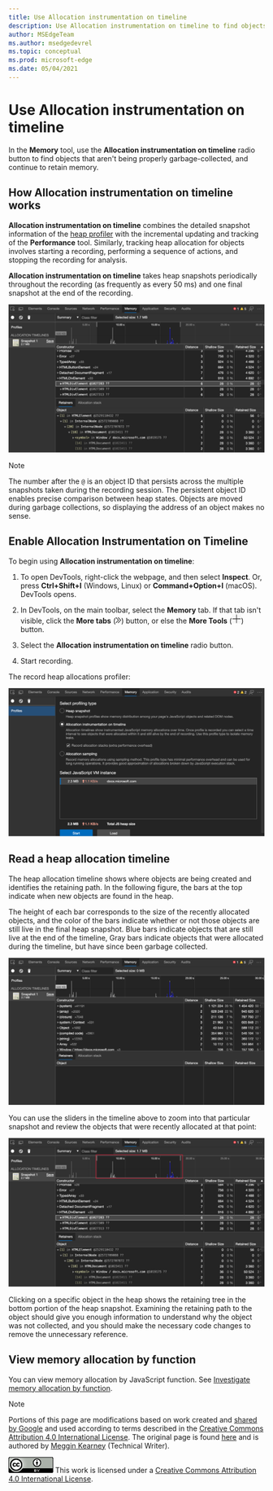 ```yaml
---
title: Use Allocation instrumentation on timeline
description: Use Allocation instrumentation on timeline to find objects that aren't being properly garbage collected, and continue to retain memory.
author: MSEdgeTeam
ms.author: msedgedevrel
ms.topic: conceptual
ms.prod: microsoft-edge
ms.date: 05/04/2021
---
```

<!-- Copyright Meggin Kearney

   Licensed under the Apache License, Version 2.0 (the "License");
   you may not use this file except in compliance with the License.
   You may obtain a copy of the License at

       https://www.apache.org/licenses/LICENSE-2.0

   Unless required by applicable law or agreed to in writing, software
   distributed under the License is distributed on an "AS IS" BASIS,
   WITHOUT WARRANTIES OR CONDITIONS OF ANY KIND, either express or implied.
   See the License for the specific language governing permissions and
   limitations under the License. -->
# Use Allocation instrumentation on timeline

<!-- title in other repo:
How to Use the Allocation Profiler Tool -->

In the **Memory** tool, use the **Allocation instrumentation on timeline** radio button to find objects that aren't being properly garbage-collected, and continue to retain memory.


<!-- ====================================================================== -->
## How Allocation instrumentation on timeline works

**Allocation instrumentation on timeline** combines the detailed snapshot information of the [heap profiler](heap-snapshots.md) with the incremental updating and tracking of the **Performance** tool.  Similarly, tracking heap allocation for objects involves starting a recording, performing a sequence of actions, and stopping the recording for analysis.

<!--todo: add profile memory problems (heap profiler) section when available  -->
<!--todo: add profile evaluate performance (Performance tool) section when available  -->

**Allocation instrumentation on timeline** takes heap snapshots periodically throughout the recording (as frequently as every 50 ms) and one final snapshot at the end of the recording.

![Allocation instrumentation on timeline](./allocation-profiler-images/memory-problems-memory-allocation-timeline-snapshot-highlighted.png)

> [!NOTE]
> The number after the `@` is an object ID that persists across the multiple snapshots taken during the recording session.  The persistent object ID enables precise comparison between heap states.  Objects are moved during garbage collections, so displaying the address of an object makes no sense.


<!-- ====================================================================== -->
## Enable Allocation Instrumentation on Timeline

To begin using **Allocation instrumentation on timeline**:

1. To open DevTools, right-click the webpage, and then select **Inspect**.  Or, press **Ctrl+Shift+I** (Windows, Linux) or **Command+Option+I** (macOS).  DevTools opens.

1. In DevTools, on the main toolbar, select the **Memory** tab.  If that tab isn't visible, click the **More tabs** (![More tabs icon](./allocation-profiler-images/more-tabs-icon-light-theme.png)) button, or else the **More Tools** (![More Tools icon](./allocation-profiler-images/more-tools-icon-light-theme.png)) button.

1. Select the **Allocation instrumentation on timeline** radio button.

1. Start recording.

The record heap allocations profiler:

![Record heap allocations profiler.  Use the 'Allocation instrumentation on timeline' radio button in the Memory tool](./allocation-profiler-images/memory-problems-memory-allocation-instrumentation-on-timeline-selected.png)


<!-- ====================================================================== -->
## Read a heap allocation timeline

The heap allocation timeline shows where objects are being created and identifies the retaining path.  In the following figure, the bars at the top indicate when new objects are found in the heap.

The height of each bar corresponds to the size of the recently allocated objects, and the color of the bars indicate whether or not those objects are still live in the final heap snapshot.  Blue bars indicate objects that are still live at the end of the timeline, Gray bars indicate objects that were allocated during the timeline, but have since been garbage collected.

![Allocation instrumentation on timeline snapshot](./allocation-profiler-images/memory-problems-memory-allocation-timelines-snapshot.png)

<!-- In the following figure, an action was performed 3 times.  The sample program caches five objects, so the last five blue bars are expected.  But the left-most blue bar indicates a potential problem. -->
<!-- todo: redo figure 4 with multiple click actions -->

You can use the sliders in the timeline above to zoom into that particular snapshot and review the objects that were recently allocated at that point:

![Zoom into snapshot](./allocation-profiler-images/memory-problems-memory-allocation-timeline-snapshot-highlighted-annotated.png)

Clicking on a specific object in the heap shows the retaining tree in the bottom portion of the heap snapshot.  Examining the retaining path to the object should give you enough information to understand why the object was not collected, and you should make the necessary code changes to remove the unnecessary reference.


<!-- ====================================================================== -->
## View memory allocation by function

You can view memory allocation by JavaScript function.  See [Investigate memory allocation by function](index.md#investigate-memory-allocation-by-function).


<!-- ====================================================================== -->
> [!NOTE]
> Portions of this page are modifications based on work created and [shared by Google](https://developers.google.com/terms/site-policies) and used according to terms described in the [Creative Commons Attribution 4.0 International License](https://creativecommons.org/licenses/by/4.0).
> The original page is found [here](https://developer.chrome.com/docs/devtools/memory-problems/allocation-profiler/) and is authored by [Meggin Kearney](https://developers.google.com/web/resources/contributors#meggin-kearney) (Technical Writer).

[![Creative Commons License](../../media/cc-logo/88x31.png)](https://creativecommons.org/licenses/by/4.0)
This work is licensed under a [Creative Commons Attribution 4.0 International License](https://creativecommons.org/licenses/by/4.0).

